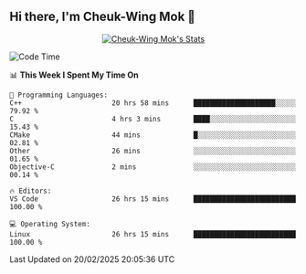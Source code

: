 ## Hi there, I'm Cheuk-Wing Mok 👋

<!--
**mozro0327/mozro0327** is a ✨ _special_ ✨ repository because its `README.md` (this file) appears on your GitHub profile.

Here are some ideas to get you started:

- 🔭 I’m currently working on ...
- 🌱 I’m currently learning ...
- 👯 I’m looking to collaborate on ...
- 🤔 I’m looking for help with ...
- 💬 Ask me about ...
- 📫 How to reach me: ...
- 😄 Pronouns: ...
- ⚡ Fun fact: ...
-->

<p align="center">
  <a href="https://github.com/mozro0327" class="rich-diff-level-one">
    <img src="https://github-readme-stats.vercel.app/api?username=mozro0327&title_color=333&text_color=777" alt="Cheuk-Wing Mok's Stats" >
    <!-- &hide=issues
    <img src="https://github-readme-stats.vercel.app/api?username=mozro0327&hide=issues&title_color=333&text_color=777" alt="Cheuk-Wing Mok's Stats" >
    -->
  </a>
</p>

<!--START_SECTION:waka-->
![Code Time](http://img.shields.io/badge/Code%20Time-3%2C235%20hrs%2048%20mins-blue)

📊 **This Week I Spent My Time On** 

```text
💬 Programming Languages: 
C++                      20 hrs 58 mins      ████████████████████░░░░░   79.92 % 
C                        4 hrs 3 mins        ████░░░░░░░░░░░░░░░░░░░░░   15.43 % 
CMake                    44 mins             █░░░░░░░░░░░░░░░░░░░░░░░░   02.81 % 
Other                    26 mins             ░░░░░░░░░░░░░░░░░░░░░░░░░   01.65 % 
Objective-C              2 mins              ░░░░░░░░░░░░░░░░░░░░░░░░░   00.14 % 

🔥 Editors: 
VS Code                  26 hrs 15 mins      █████████████████████████   100.00 % 

💻 Operating System: 
Linux                    26 hrs 15 mins      █████████████████████████   100.00 % 
```


 Last Updated on 20/02/2025 20:05:36 UTC
<!--END_SECTION:waka-->
